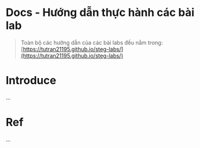 # Docs - Hướng dẫn thực hành các bài lab
> Toàn bộ các hướng dẫn của các bài labs đều nằm trong:  [https://tutran21195.github.io/steg-labs/](https://tutran21195.github.io/steg-labs/)

# Introduce
...

# Ref
...
